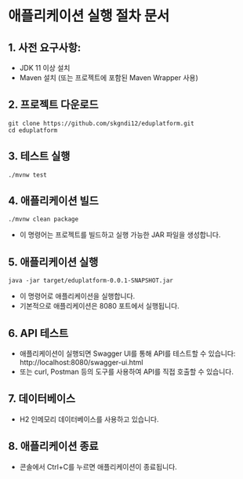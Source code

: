 # 애플리케이션 실행 절차 문서

## 1. 사전 요구사항:
   - JDK 11 이상 설치
   - Maven 설치 (또는 프로젝트에 포함된 Maven Wrapper 사용)

## 2. 프로젝트 다운로드
   ```
   git clone https://github.com/skgndi12/eduplatform.git
   cd eduplatform
   ```

## 3. 테스트 실행
   ```
   ./mvnw test
   ```

## 4. 애플리케이션 빌드
   ```
   ./mvnw clean package
   ```
   - 이 명령어는 프로젝트를 빌드하고 실행 가능한 JAR 파일을 생성합니다.

## 5. 애플리케이션 실행
   ```
   java -jar target/eduplatform-0.0.1-SNAPSHOT.jar
   ```
   - 이 명령어로 애플리케이션을 실행합니다.
   - 기본적으로 애플리케이션은 8080 포트에서 실행됩니다.

## 6. API 테스트
   - 애플리케이션이 실행되면 Swagger UI를 통해 API를 테스트할 수 있습니다: http://localhost:8080/swagger-ui.html
   - 또는 curl, Postman 등의 도구를 사용하여 API를 직접 호출할 수 있습니다.

## 7. 데이터베이스
   - H2 인메모리 데이터베이스를 사용하고 있습니다.

## 8. 애플리케이션 종료
   - 콘솔에서 Ctrl+C를 누르면 애플리케이션이 종료됩니다.
